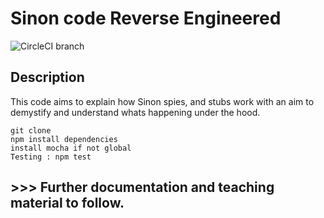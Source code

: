 # Sinon code Reverse Engineered

![CircleCI branch](https://img.shields.io/circleci/project/github/jwill9999/sinon_reverse_engineered/master.svg)


## Description

This code aims to explain how Sinon spies, and stubs work with an aim to demystify and understand whats happening under the hood.

```
git clone
npm install dependencies
install mocha if not global
Testing : npm test 
```

## >>> Further documentation and teaching material to follow.

